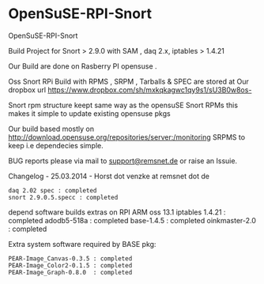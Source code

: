 OpenSuSE-RPI-Snort
==================

OpenSuSE-RPI-Snort


Build Project for Snort > 2.9.0 with SAM , daq 2.x, iptables > 1.4.21 

Our Build are done on Rasberry PI opensuse .

Oss Snort RPi Build with  RPMS , SRPM , Tarballs & SPEC are stored
at Our dropbox url https://www.dropbox.com/sh/mxkqkagwc1qy9s1/sU3B0w8os-

Snort  rpm structure keept same way as the opensuSE Snort RPMs this makes it simple to update existing opensuse pkgs

Our build based mostly on http://download.opensuse.org/repositories/server:/monitoring SRPMS to keep i.e dependecies simple.

BUG reports please via mail to support@remsnet.de or raise an Issuie.

Changelog - 25.03.2014 - Horst dot venzke at remsnet dot de

    daq 2.02 spec : completed
    snort 2.9.0.5.specc : completed
 

depend software builds extras on RPI ARM oss 13.1
    iptables 1.4.21 : completed
    adodb5-518a     : completed
    base-1.4.5      : completed
    oinkmaster-2.0  : completed

Extra system software required by BASE pkg:

    PEAR-Image_Canvas-0.3.5 : completed
    PEAR-Image_Color2-0.1.5 : completed
    PEAR-Image_Graph-0.8.0  : completed
 
 
